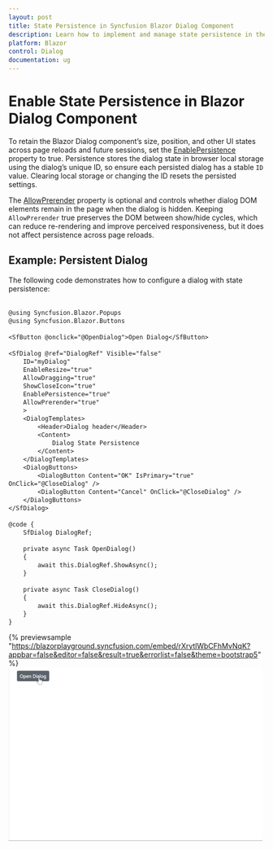 ```yaml
---
layout: post
title: State Persistence in Syncfusion Blazor Dialog Component
description: Learn how to implement and manage state persistence in the Syncfusion Blazor Dialog component to maintain dialog state across interactions.
platform: Blazor
control: Dialog
documentation: ug
---
```


# Enable State Persistence in Blazor Dialog Component

To retain the Blazor Dialog component’s size, position, and other UI states across page reloads and future sessions, set the [EnablePersistence](https://help.syncfusion.com/cr/blazor/Syncfusion.Blazor.Popups.SfDialog.html#Syncfusion_Blazor_Popups_SfDialog_EnablePersistence) property to true. Persistence stores the dialog state in browser local storage using the dialog’s unique ID, so ensure each persisted dialog has a stable `ID` value. Clearing local storage or changing the ID resets the persisted settings.

The [AllowPrerender](https://help.syncfusion.com/cr/blazor/Syncfusion.Blazor.Popups.SfDialog.html#Syncfusion_Blazor_Popups_SfDialog_AllowPrerender) property is optional and controls whether dialog DOM elements remain in the page when the dialog is hidden. Keeping `AllowPrerender` true preserves the DOM between show/hide cycles, which can reduce re-rendering and improve perceived responsiveness, but it does not affect persistence across page reloads.

## Example: Persistent Dialog

The following code demonstrates how to configure a dialog with state persistence:


```cshtml

@using Syncfusion.Blazor.Popups
@using Syncfusion.Blazor.Buttons

<SfButton @onclick="@OpenDialog">Open Dialog</SfButton>

<SfDialog @ref="DialogRef" Visible="false"
    ID="myDialog"
    EnableResize="true"
    AllowDragging="true"
    ShowCloseIcon="true"
    EnablePersistence="true"
    AllowPrerender="true"
    >
    <DialogTemplates>
        <Header>Dialog header</Header>
        <Content>
            Dialog State Persistence
        </Content>
    </DialogTemplates>
    <DialogButtons>
        <DialogButton Content="OK" IsPrimary="true" OnClick="@CloseDialog" />
        <DialogButton Content="Cancel" OnClick="@CloseDialog" />
    </DialogButtons>
</SfDialog>

@code {
    SfDialog DialogRef;

    private async Task OpenDialog()
    {
        await this.DialogRef.ShowAsync();
    }

    private async Task CloseDialog()
    {
        await this.DialogRef.HideAsync();
    }
}

```

{% previewsample "https://blazorplayground.syncfusion.com/embed/rXrytlWbCFhMvNqK?appbar=false&editor=false&result=true&errorlist=false&theme=bootstrap5" %}
![Blazor Dialog State Persistence](./images/blazor-dialog-state-persistent.gif)